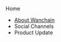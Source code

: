 Home
* [About Wanchain](https://github.com/wanchain/go-wanchain/wiki)
* Social Channels  
* Product Update